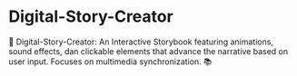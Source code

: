 # Digital-Story-Creator
📖 Digital-Story-Creator: An Interactive Storybook featuring animations, sound effects, dan clickable elements that advance the narrative based on user input. Focuses on multimedia synchronization. 📚
